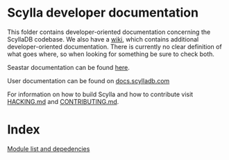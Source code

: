 # Scylla developer documentation

This folder contains developer-oriented documentation
concerning the ScyllaDB codebase.
We also have a [wiki](https://github.com/scylladb/scylla/wiki), which contains
additional developer-oriented documentation. There is currently no clear
definition of what goes where, so when looking for something be sure to check
both.

Seastar documentation can be found [here](http://docs.seastar.io/master/index.html).

User documentation can be found on
[docs.scylladb.com](https://docs.scylladb.com/)

For information on how to build Scylla and how to contribute visit
[HACKING.md](../../HACKING.md) and [CONTRIBUTING.md](../../CONTRIBUTING.md).

Index
=====
[Module list and depedencies](modules.md)

